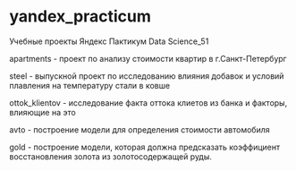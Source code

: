 # yandex_practicum
Учебные проекты Яндекс Пактикум Data Science_51

apartments - проект по анализу стоимости квартир в г.Санкт-Петербург

steel - выпускной проект по исследованию влияния добавок и условий плавления на температуру стали в ковше

ottok_klientov - исследование факта оттока клиетов из банка и факторы, влияющие на это

avto - построение модели для определения стоимости автомобиля

gold - построение модели, которая должна предсказать коэффициент восстановления золота из золотосодержащей руды.
